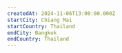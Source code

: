 ```yaml
---
createdAt: 2024-11-06T13:00:00.000Z
startCity: Chiang Mai
startCountry: Thailand
endCity: Bangkok
endCountry: Thailand
---
```

